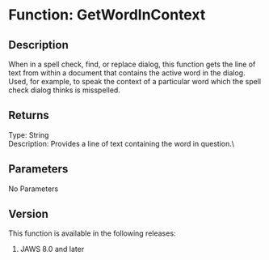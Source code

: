 # Function: GetWordInContext

## Description

When in a spell check, find, or replace dialog, this function gets the
line of text from within a document that contains the active word in the
dialog. Used, for example, to speak the context of a particular word
which the spell check dialog thinks is misspelled.

## Returns

Type: String\
Description: Provides a line of text containing the word in question.\

## Parameters

No Parameters

## Version

This function is available in the following releases:

1.  JAWS 8.0 and later
